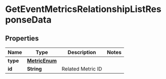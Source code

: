 # GetEventMetricsRelationshipListResponseData

## Properties
Name | Type | Description | Notes
------------ | ------------- | ------------- | -------------
**type** | [**MetricEnum**](MetricEnum.md) |  | 
**id** | **String** | Related Metric ID | 
